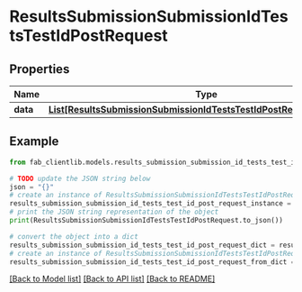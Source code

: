 # ResultsSubmissionSubmissionIdTestsTestIdPostRequest

## Properties

 Name     | Type                                                                                                                                      | Description | Notes      
----------|-------------------------------------------------------------------------------------------------------------------------------------------|-------------|------------
 **data** | [**List[ResultsSubmissionSubmissionIdTestsTestIdPostRequestDataInner]**](ResultsSubmissionSubmissionIdTestsTestIdPostRequestDataInner.md) | Results.    | [optional] 

## Example

```python
from fab_clientlib.models.results_submission_submission_id_tests_test_id_post_request import ResultsSubmissionSubmissionIdTestsTestIdPostRequest

# TODO update the JSON string below
json = "{}"
# create an instance of ResultsSubmissionSubmissionIdTestsTestIdPostRequest from a JSON string
results_submission_submission_id_tests_test_id_post_request_instance = ResultsSubmissionSubmissionIdTestsTestIdPostRequest.from_json(json)
# print the JSON string representation of the object
print(ResultsSubmissionSubmissionIdTestsTestIdPostRequest.to_json())

# convert the object into a dict
results_submission_submission_id_tests_test_id_post_request_dict = results_submission_submission_id_tests_test_id_post_request_instance.to_dict()
# create an instance of ResultsSubmissionSubmissionIdTestsTestIdPostRequest from a dict
results_submission_submission_id_tests_test_id_post_request_from_dict = ResultsSubmissionSubmissionIdTestsTestIdPostRequest.from_dict(results_submission_submission_id_tests_test_id_post_request_dict)
```

[[Back to Model list]](../README.md#documentation-for-models) [[Back to API list]](../README.md#documentation-for-api-endpoints) [[Back to README]](../README.md)


